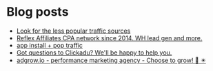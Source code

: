 # Blog posts
<!-- BLOG-POST-LIST:START -->
- [Look for the less popular traffic sources](https://afflift.com/f/threads/look-for-the-less-popular-traffic-sources.9327/)
- [Reflex Affiliates CPA network since 2014. WH lead gen and more.](https://afflift.com/f/threads/reflex-affiliates-cpa-network-since-2014-wh-lead-gen-and-more.7190/)
- [app install + pop traffic](https://afflift.com/f/threads/app-install-pop-traffic.10181/)
- [Got questions to Clickadu? We&#39;ll be happy to help you.](https://afflift.com/f/threads/got-questions-to-clickadu-well-be-happy-to-help-you.2674/)
- [adgrow.io - performance marketing agency - Choose to grow! 👀 ✴️](https://afflift.com/f/threads/adgrow-io-performance-marketing-agency-choose-to-grow-%F0%9F%91%80-%E2%9C%B4%EF%B8%8F.8657/)
<!-- BLOG-POST-LIST:END -->
